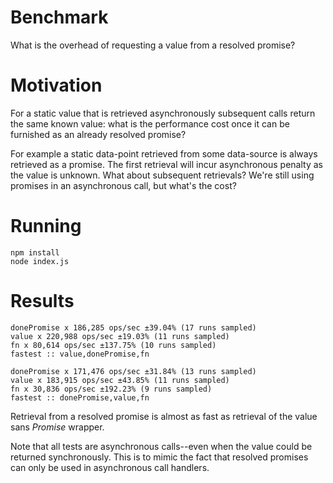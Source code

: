 # Benchmark

What is the overhead of requesting a value from a resolved promise?

# Motivation

For a static value that is retrieved asynchronously subsequent calls return the same known value:  what is the 
performance cost once it can be furnished as an already resolved promise?

For example a static data-point retrieved from some data-source is always retrieved as a promise.  The first
retrieval will incur asynchronous penalty as the value is unknown.  What about subsequent retrievals?  We're still 
using promises in an asynchronous call, but what's the cost?

# Running

```
npm install
node index.js
```

# Results

```
donePromise x 186,285 ops/sec ±39.04% (17 runs sampled)
value x 220,988 ops/sec ±19.03% (11 runs sampled)
fn x 80,614 ops/sec ±137.75% (10 runs sampled)
fastest :: value,donePromise,fn

donePromise x 171,476 ops/sec ±31.84% (13 runs sampled)
value x 183,915 ops/sec ±43.85% (11 runs sampled)
fn x 30,836 ops/sec ±192.23% (9 runs sampled)
fastest :: donePromise,value,fn
```

Retrieval from a resolved promise is almost as fast as retrieval of the value sans *Promise* wrapper.

Note that all tests are asynchronous calls--even when the value could be returned synchronously.  This is to mimic
the fact that resolved promises can only be used in asynchronous call handlers.
